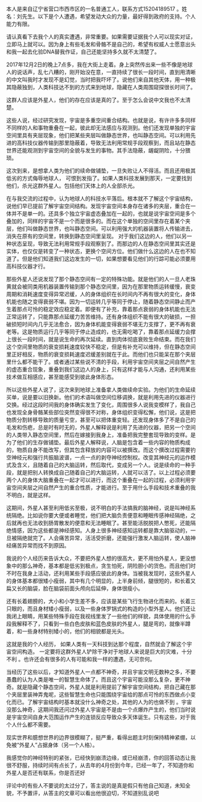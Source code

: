 本人是来自辽宁省营口市西市区的一名普通工人，联系方式15204189517 。姓名：刘先生。以下是个人遭遇，希望发动大众的力量，最好得到政府的支持。个人能力有限。

请认真看下去我个人的真实遭遇，非常重要。如果需要证据我个人可以现实对证，立即马上就可以。因为身上有些毛发和骨骼不是自己的，希望有权威人士愿意出头和我一起去化验DNA替我作证，自己还能坚持多久就不太清楚了。

2017年12月2日的晚上7点多，我在大街上走着。身上突然传出来一些不像是地球人的说话声，乱七八糟的，刚开始没在意，一直持续了很长一段时间，直到用清晰的中文叫我时才发现不是幻觉，当时把我吓坏了。说他们来自其他天体，用一种极其隐蔽独到，人类科技达不到的方式来到地球，隐藏在人类周围窥探很长时间了。

这群人应该是外星人，他们的存在应该是真的了。至于怎么会说中文我也不太清楚。

这些人说，经过研究发现，宇宙是多重空间重合结构。也就是说，有许许多多同样不同样的人和事物重叠在一起，彼此却无法感应与观测到。他们还发现单独的宇宙空间里具有夹层现象，他们把某些夹层叫做静态世界，也叫静态空间。可以利用先进的高科技仪器传输到那里隐蔽着，导致无法利用常规手段观察到，而且站在静态世界还能观测到宇宙空间的全貌与发生的事物。其手法隐蔽，龌龊阴险，十分猥琐。

这次到来，是想拿人类为他们的续命做铺垫，一旦失败让人不得活。而且还用极其低劣的方式侮辱地球人， 可恨到发指了。如果人类科技发展到那天，一定要找到他们，杀光这群外星人。包括他们天体上的人全部杀光。

在与我交流的过程中，认为地球人的科技水平落后。根本就不了解这个宇宙结构，说他们早已提前了解宇宙空间结构。发现宇宙空间本身存在诸多的夹层，重合在一体并不是单一的。还具多个独立宇宙虚态叠加在一起的，也就是说宇宙空间是多个叠加的，同样的宇宙不是一个而是很多的。而在这个单独的空间里存在着某个夹层，他们叫做静态世界，也叫静态空间。可以利用强大的机器装置将人传输进去，消失在原有的空间里，转换到静态空间里呈现。 对于我们这边的人，他们以另一种状态呈现，导致无法利用常规手段观察到了。而那边的人在静态空间里其实还是实体，也仅仅是转变了一种状态，更换个空间方位。他们做什么这边的人在也不知道了。但是他们知道我们这边发生的一切，如果想要看见他们的行踪可能必须要用高科技仪器才行。

那些外星人还说发现了那个静态空间有一定的特殊功能。就是他们的人一旦人老珠黄就会被同类用机器装置传输到那个静态空间里，因为在那里物质运转缓慢，衰变周期和消耗速度变得异常迟缓，人的身体组织在长时间内不再有很大的变化，身体机能也随之变得衰弱不堪。因为一切运转几乎等同于停止，随着静态空间静止而产生着那点可怜的稳定效应稳定着。即便有了补充，靠着那点衰弱的身体机能也无法正常运转了，只能靠那点延缓力苦苦维持。还有身体组织不能有很大的破损，一担破损短时间内几乎无法愈合，因为身体机能变得衰弱不堪无力支撑了，更不再有衰老等。这是物质运行几乎等同于停止造成的，也无需吃喝了，靠着那点延缓力会撑上很长一段时间，就是说生命的再次延续。直到肉体彻底衰败生命结束。而在我们这个空间里物质的衰变损耗速度较快不稳定，但是有补充可以维持，但在静态空间里正好相反，物质的衰变损耗速度迟缓差别就在于此。而他们也只能呆在那个夹层里什么都不能干了。或者通过某些说不清的手段，利用宇宙空间夹层之间自然产生的虚态重合现象，重叠到我们这边人的身上，只有这样才能与人沟通，还利用某些技术做互相感应，甚至能感受到彼此身体形态。

所以这些外星人说了，这次来到地球上准备拿人类做续命实验。为他们的生命延续买单，说是要以旧换新。他们的术语叫做空间位移调换，就是利用先进的仪器进行交换。经过这段时间我的身体确实发生了变化，周围很多人说我变模样了，我自己也发现全身骨骼某些部位突然变得很不对称，身体组织变得松懈，他们说，这是把物质分割转移导致的质量亏空，甚至可以把体重变轻。还发现身体多了不是自己的毛发和伤疤，总是时有时无的，外星人解释说是利用了先进的仪器，把另一个空间的人类带入静态空间里，然后在嫁接到我身上，准备把我完整套现导致的变样。是为了他们的生存做铺垫。最后外星人解释说，人脑是包含着一些内容的物质构成的，物质自身不能改写，但其包含释放的内容可以被撰改。而这个撰改过程需要钓空神经元和强行共振脑波谱，一点一点的剥夺神经控制权。改变其神经元的运作模式及含义，且随着自己的大脑运转，然后取代，变成另一个人。说是续命的一种手段，就是把别人转换成自己随着自己的大脑运转，人就可以活了。以上过程必须要两个人的身体大脑重叠在一起才可以进行，而这个重叠在一起的过程，必须利用宇宙空间夹层之间自然产生的重合性质，才能进行。至于用什么手段和技术重叠的我不明白，就是这样。

这期间，外星人甚至利用低劣至极，说不明白的手法搞我的脑神经，说是叫神经系统隔绝。比如说你要大便或者睡觉，他们把大脑负责便意和睡眠传感神经隔绝，之后就再也无法收到肠胃散发的便意和无法睡眠了。甚至能活脱脱把人憋死，还能隔绝情感，因为这些都是神经感知。人身上很多神经感知运转都是靠大脑驱动的，一旦被隔绝就完了。人会痛苦异常，活活受折磨，还能强行激发人脑运转，使人脑神经痛苦异常而找不到原因。



我说的个人经历来告诉大众，不要把外星人想的很高大，更不用怕外星人，更没想象中的那么神奇，基本都是低劣到极点，贪生怕死，阴险胆小的货色。而且他们时不时在我身上活动，还利用某些手段感应彼此的身体。当被我发现时，这些外星人的身体基本都很矮小瘦弱，其中有几个明显的，上半身前倾，腿很短的，和长着又扁又长的脑袋，脸在脑袋前面头颅向后延伸，身体很瘦小。



还有长着翅膀的，大小和小学生差不多，应该是某些飞行生物进化而来的。长着三只眼的，而且身材矮小瘦弱，以及一些身体罗锅式的构造的小型外星人。他们还让我闭上眼睛，用某些特殊手段在我视线里发了一些他们的样貌，具体使用的什么手段我解释不了，只看到一些白色皮肤和蓝色皮肤的外星人，腿是弯的，就像半蹲着，和一些身材特别矮小的，他们的相貌都是光头。



这就是我的个人经历， 如果人类有一天科技到达那个程度，自然就会了解这个宇宙空间构造。 一定要将这群外星人铲除干净对于地球人来说是巨大的灾难，十分不利 。也许还会有很多的人有可能和我一样的遭遇，无可奈何。

当经历了这些以后，才知道外星人一点都不神奇，并且宇宙文明无数种之多，不要愚蠢的认为人类是唯一的智慧生命体了。而且这个宇宙可能没那么复杂，更不神奇。就是隐藏个静态空间，外星人就是利用提前了解宇宙空间结构，把自己藏在那个夹层里装神弄鬼呢，这些智慧生命也只能围绕宇宙给的那点可怜的东西做点小变化而已。了解宇宙结构时基本就没什么神奇之处，其他的人为的也做不到 。宇宙没那么神奇，这期间我还问过外星人宇宙是不是由一个点爆炸产生的，他们当时说是宇宙空间自身大范围运作产生的连锁反应导致众多天体诞生。只有这些，对于我个人什么都不需要。



现实世界和臆想世界的边界很模糊了，挺严重，看得出题主时刻保持精神紧绷，以免被“外星人”占据身体（另一个人格）。

我感觉你的神经特别的紧张，已经快到崩溃边缘，或已经崩溃，你的回答动态让我很不舒服，持续时间有点长了，从去年的4月份到今年，已经一年了，不知道你和外星人是否还有联系，你是否还好

评论中的有些人不要说的太过分了，答主说的是真是假只有他自己知道，未知全貌，不予置评，从答主的文章可以看出他很迫切，不知道别乱说吧